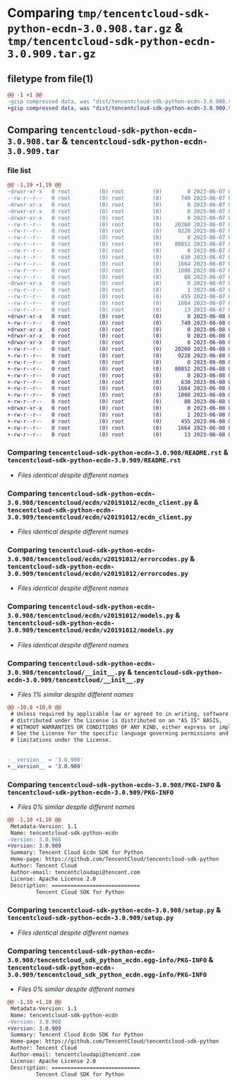 # Comparing `tmp/tencentcloud-sdk-python-ecdn-3.0.908.tar.gz` & `tmp/tencentcloud-sdk-python-ecdn-3.0.909.tar.gz`

## filetype from file(1)

```diff
@@ -1 +1 @@
-gzip compressed data, was "dist/tencentcloud-sdk-python-ecdn-3.0.908.tar", last modified: Wed Jun  7 00:23:38 2023, max compression
+gzip compressed data, was "dist/tencentcloud-sdk-python-ecdn-3.0.909.tar", last modified: Thu Jun  8 00:24:10 2023, max compression
```

## Comparing `tencentcloud-sdk-python-ecdn-3.0.908.tar` & `tencentcloud-sdk-python-ecdn-3.0.909.tar`

### file list

```diff
@@ -1,19 +1,19 @@
-drwxr-xr-x   0 root         (0) root         (0)        0 2023-06-07 00:23:38.000000 tencentcloud-sdk-python-ecdn-3.0.908/
--rw-r--r--   0 root         (0) root         (0)      740 2023-06-07 00:23:37.000000 tencentcloud-sdk-python-ecdn-3.0.908/README.rst
-drwxr-xr-x   0 root         (0) root         (0)        0 2023-06-07 00:23:38.000000 tencentcloud-sdk-python-ecdn-3.0.908/tencentcloud/
-drwxr-xr-x   0 root         (0) root         (0)        0 2023-06-07 00:23:38.000000 tencentcloud-sdk-python-ecdn-3.0.908/tencentcloud/ecdn/
-drwxr-xr-x   0 root         (0) root         (0)        0 2023-06-07 00:23:38.000000 tencentcloud-sdk-python-ecdn-3.0.908/tencentcloud/ecdn/v20191012/
--rw-r--r--   0 root         (0) root         (0)    20260 2023-06-07 00:23:37.000000 tencentcloud-sdk-python-ecdn-3.0.908/tencentcloud/ecdn/v20191012/ecdn_client.py
--rw-r--r--   0 root         (0) root         (0)     9228 2023-06-07 00:23:37.000000 tencentcloud-sdk-python-ecdn-3.0.908/tencentcloud/ecdn/v20191012/errorcodes.py
--rw-r--r--   0 root         (0) root         (0)        0 2023-06-07 00:23:37.000000 tencentcloud-sdk-python-ecdn-3.0.908/tencentcloud/ecdn/v20191012/__init__.py
--rw-r--r--   0 root         (0) root         (0)    80852 2023-06-07 00:23:37.000000 tencentcloud-sdk-python-ecdn-3.0.908/tencentcloud/ecdn/v20191012/models.py
--rw-r--r--   0 root         (0) root         (0)        0 2023-06-07 00:23:37.000000 tencentcloud-sdk-python-ecdn-3.0.908/tencentcloud/ecdn/__init__.py
--rw-r--r--   0 root         (0) root         (0)      630 2023-06-07 00:23:37.000000 tencentcloud-sdk-python-ecdn-3.0.908/tencentcloud/__init__.py
--rw-r--r--   0 root         (0) root         (0)     1664 2023-06-07 00:23:38.000000 tencentcloud-sdk-python-ecdn-3.0.908/PKG-INFO
--rw-r--r--   0 root         (0) root         (0)     1008 2023-06-07 00:23:37.000000 tencentcloud-sdk-python-ecdn-3.0.908/setup.py
--rw-r--r--   0 root         (0) root         (0)       88 2023-06-07 00:23:38.000000 tencentcloud-sdk-python-ecdn-3.0.908/setup.cfg
-drwxr-xr-x   0 root         (0) root         (0)        0 2023-06-07 00:23:38.000000 tencentcloud-sdk-python-ecdn-3.0.908/tencentcloud_sdk_python_ecdn.egg-info/
--rw-r--r--   0 root         (0) root         (0)        1 2023-06-07 00:23:38.000000 tencentcloud-sdk-python-ecdn-3.0.908/tencentcloud_sdk_python_ecdn.egg-info/dependency_links.txt
--rw-r--r--   0 root         (0) root         (0)      455 2023-06-07 00:23:38.000000 tencentcloud-sdk-python-ecdn-3.0.908/tencentcloud_sdk_python_ecdn.egg-info/SOURCES.txt
--rw-r--r--   0 root         (0) root         (0)     1664 2023-06-07 00:23:38.000000 tencentcloud-sdk-python-ecdn-3.0.908/tencentcloud_sdk_python_ecdn.egg-info/PKG-INFO
--rw-r--r--   0 root         (0) root         (0)       13 2023-06-07 00:23:38.000000 tencentcloud-sdk-python-ecdn-3.0.908/tencentcloud_sdk_python_ecdn.egg-info/top_level.txt
+drwxr-xr-x   0 root         (0) root         (0)        0 2023-06-08 00:24:10.000000 tencentcloud-sdk-python-ecdn-3.0.909/
+-rw-r--r--   0 root         (0) root         (0)      740 2023-06-08 00:24:09.000000 tencentcloud-sdk-python-ecdn-3.0.909/README.rst
+drwxr-xr-x   0 root         (0) root         (0)        0 2023-06-08 00:24:10.000000 tencentcloud-sdk-python-ecdn-3.0.909/tencentcloud/
+drwxr-xr-x   0 root         (0) root         (0)        0 2023-06-08 00:24:10.000000 tencentcloud-sdk-python-ecdn-3.0.909/tencentcloud/ecdn/
+drwxr-xr-x   0 root         (0) root         (0)        0 2023-06-08 00:24:10.000000 tencentcloud-sdk-python-ecdn-3.0.909/tencentcloud/ecdn/v20191012/
+-rw-r--r--   0 root         (0) root         (0)    20260 2023-06-08 00:24:09.000000 tencentcloud-sdk-python-ecdn-3.0.909/tencentcloud/ecdn/v20191012/ecdn_client.py
+-rw-r--r--   0 root         (0) root         (0)     9228 2023-06-08 00:24:09.000000 tencentcloud-sdk-python-ecdn-3.0.909/tencentcloud/ecdn/v20191012/errorcodes.py
+-rw-r--r--   0 root         (0) root         (0)        0 2023-06-08 00:24:09.000000 tencentcloud-sdk-python-ecdn-3.0.909/tencentcloud/ecdn/v20191012/__init__.py
+-rw-r--r--   0 root         (0) root         (0)    80852 2023-06-08 00:24:09.000000 tencentcloud-sdk-python-ecdn-3.0.909/tencentcloud/ecdn/v20191012/models.py
+-rw-r--r--   0 root         (0) root         (0)        0 2023-06-08 00:24:09.000000 tencentcloud-sdk-python-ecdn-3.0.909/tencentcloud/ecdn/__init__.py
+-rw-r--r--   0 root         (0) root         (0)      630 2023-06-08 00:24:09.000000 tencentcloud-sdk-python-ecdn-3.0.909/tencentcloud/__init__.py
+-rw-r--r--   0 root         (0) root         (0)     1664 2023-06-08 00:24:10.000000 tencentcloud-sdk-python-ecdn-3.0.909/PKG-INFO
+-rw-r--r--   0 root         (0) root         (0)     1008 2023-06-08 00:24:09.000000 tencentcloud-sdk-python-ecdn-3.0.909/setup.py
+-rw-r--r--   0 root         (0) root         (0)       88 2023-06-08 00:24:10.000000 tencentcloud-sdk-python-ecdn-3.0.909/setup.cfg
+drwxr-xr-x   0 root         (0) root         (0)        0 2023-06-08 00:24:10.000000 tencentcloud-sdk-python-ecdn-3.0.909/tencentcloud_sdk_python_ecdn.egg-info/
+-rw-r--r--   0 root         (0) root         (0)        1 2023-06-08 00:24:10.000000 tencentcloud-sdk-python-ecdn-3.0.909/tencentcloud_sdk_python_ecdn.egg-info/dependency_links.txt
+-rw-r--r--   0 root         (0) root         (0)      455 2023-06-08 00:24:10.000000 tencentcloud-sdk-python-ecdn-3.0.909/tencentcloud_sdk_python_ecdn.egg-info/SOURCES.txt
+-rw-r--r--   0 root         (0) root         (0)     1664 2023-06-08 00:24:10.000000 tencentcloud-sdk-python-ecdn-3.0.909/tencentcloud_sdk_python_ecdn.egg-info/PKG-INFO
+-rw-r--r--   0 root         (0) root         (0)       13 2023-06-08 00:24:10.000000 tencentcloud-sdk-python-ecdn-3.0.909/tencentcloud_sdk_python_ecdn.egg-info/top_level.txt
```

### Comparing `tencentcloud-sdk-python-ecdn-3.0.908/README.rst` & `tencentcloud-sdk-python-ecdn-3.0.909/README.rst`

 * *Files identical despite different names*

### Comparing `tencentcloud-sdk-python-ecdn-3.0.908/tencentcloud/ecdn/v20191012/ecdn_client.py` & `tencentcloud-sdk-python-ecdn-3.0.909/tencentcloud/ecdn/v20191012/ecdn_client.py`

 * *Files identical despite different names*

### Comparing `tencentcloud-sdk-python-ecdn-3.0.908/tencentcloud/ecdn/v20191012/errorcodes.py` & `tencentcloud-sdk-python-ecdn-3.0.909/tencentcloud/ecdn/v20191012/errorcodes.py`

 * *Files identical despite different names*

### Comparing `tencentcloud-sdk-python-ecdn-3.0.908/tencentcloud/ecdn/v20191012/models.py` & `tencentcloud-sdk-python-ecdn-3.0.909/tencentcloud/ecdn/v20191012/models.py`

 * *Files identical despite different names*

### Comparing `tencentcloud-sdk-python-ecdn-3.0.908/tencentcloud/__init__.py` & `tencentcloud-sdk-python-ecdn-3.0.909/tencentcloud/__init__.py`

 * *Files 1% similar despite different names*

```diff
@@ -10,8 +10,8 @@
 # Unless required by applicable law or agreed to in writing, software
 # distributed under the License is distributed on an "AS IS" BASIS,
 # WITHOUT WARRANTIES OR CONDITIONS OF ANY KIND, either express or implied.
 # See the License for the specific language governing permissions and
 # limitations under the License.
 
 
-__version__ = '3.0.908'
+__version__ = '3.0.909'
```

### Comparing `tencentcloud-sdk-python-ecdn-3.0.908/PKG-INFO` & `tencentcloud-sdk-python-ecdn-3.0.909/PKG-INFO`

 * *Files 0% similar despite different names*

```diff
@@ -1,10 +1,10 @@
 Metadata-Version: 1.1
 Name: tencentcloud-sdk-python-ecdn
-Version: 3.0.908
+Version: 3.0.909
 Summary: Tencent Cloud Ecdn SDK for Python
 Home-page: https://github.com/TencentCloud/tencentcloud-sdk-python
 Author: Tencent Cloud
 Author-email: tencentcloudapi@tencent.com
 License: Apache License 2.0
 Description: ============================
         Tencent Cloud SDK for Python
```

### Comparing `tencentcloud-sdk-python-ecdn-3.0.908/setup.py` & `tencentcloud-sdk-python-ecdn-3.0.909/setup.py`

 * *Files identical despite different names*

### Comparing `tencentcloud-sdk-python-ecdn-3.0.908/tencentcloud_sdk_python_ecdn.egg-info/PKG-INFO` & `tencentcloud-sdk-python-ecdn-3.0.909/tencentcloud_sdk_python_ecdn.egg-info/PKG-INFO`

 * *Files 0% similar despite different names*

```diff
@@ -1,10 +1,10 @@
 Metadata-Version: 1.1
 Name: tencentcloud-sdk-python-ecdn
-Version: 3.0.908
+Version: 3.0.909
 Summary: Tencent Cloud Ecdn SDK for Python
 Home-page: https://github.com/TencentCloud/tencentcloud-sdk-python
 Author: Tencent Cloud
 Author-email: tencentcloudapi@tencent.com
 License: Apache License 2.0
 Description: ============================
         Tencent Cloud SDK for Python
```

